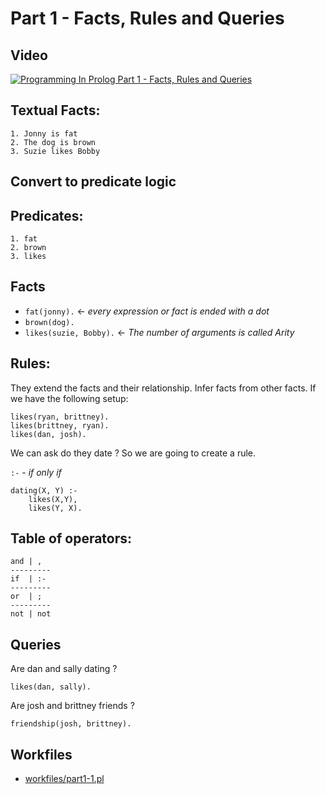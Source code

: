 # Part 1 -  Facts, Rules and Queries

## Video
[![Programming In Prolog Part 1 - Facts, Rules and Queries](http://img.youtube.com/vi/gJOZZvYijqk/0.jpg)](http://www.youtube.com/watch?v=gJOZZvYijqk "Programming In Prolog Part 1 - Facts, Rules and Queries")

## Textual Facts: 
	1. Jonny is fat
	2. The dog is brown
	3. Suzie likes Bobby

## Convert to predicate logic

## Predicates:

	1. fat
	2. brown
	3. likes

## Facts

* `fat(jonny).` <- *every expression or fact is ended with a dot*
* `brown(dog).`
* `likes(suzie, Bobby).` <- *The number of arguments is called Arity*

## Rules: 
They extend the facts and their relationship. Infer facts from other facts.
If we have the following setup:

```
likes(ryan, brittney).
likes(brittney, ryan).
likes(dan, josh).
```
We can ask do they date ? So we are going to create a rule.

`:-` - *if only if*

```
dating(X, Y) :-
	likes(X,Y),
	likes(Y, X).
```

## Table of operators:

```
and | ,
---------
if  | :-
---------
or  | ;
---------
not | not
```

## Queries

Are dan and sally dating ?

```
likes(dan, sally).
```

Are josh and brittney friends ? 

```
friendship(josh, brittney).
```


## Workfiles

* [workfiles/part1-1.pl](workfiles/part1-1.pl)
